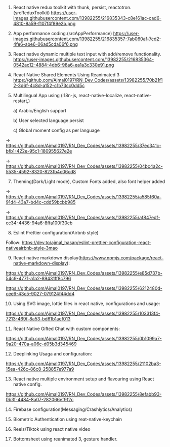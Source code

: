 1. React native redux toolkit with thunk, persist, reactotron.(srcReduxToolkit)
   https://user-images.githubusercontent.com/13982255/216835343-c8e161ac-cad6-4810-8a59-f107f4f89e2b.png

2. App performance coding.(srcAppPerformance)
   https://user-images.githubusercontent.com/13982255/216835357-7ab060af-7cd2-4fe6-abe6-06ad5cda06f6.png

3. React native dynamic multiple text input with add/remove functionality.
   https://user-images.githubusercontent.com/13982255/216835364-0542ac12-4884-4db6-98a6-ea1a3c330e91.png

4. React Native Shared Elements Using Reanimated 3
   https://github.com/Ajmal0197/RN_Dev_Codes/assets/13982255/70b21f12-3d6f-4c8d-a152-c1b73cc0dd5c

5. Multilingual App using (i18n-js, react-native-localize, react-native-restart,)

   a) Arabic/English support

   b) User selected language persist

   c) Global moment config as per language

-> https://github.com/Ajmal0197/RN_Dev_Codes/assets/13982255/37ec341c-bfb1-422e-95c1-180955627e2e

-> https://github.com/Ajmal0197/RN_Dev_Codes/assets/13982255/04bc4a2c-5535-4592-8320-823fb4c06cd8

7. Theming(Dark/Light mode), Custom Fonts added, also font helper added

-> https://github.com/Ajmal0197/RN_Dev_Codes/assets/13982255/a585f60a-91d4-43a7-bd4c-cdd59bcbb985

-> https://github.com/Ajmal0197/RN_Dev_Codes/assets/13982255/af847edf-cc34-4436-94a6-8ffa100f30cb

8. Eslint Prettier configuration(Airbnb style)

Follow:
https://dev.to/ajmal_hasan/eslint-prettier-configuration-react-nativeairbnb-style-3mao

9. React native markdown display(https://www.npmjs.com/package/react-native-markdown-display):

https://github.com/Ajmal0197/RN_Dev_Codes/assets/13982255/e85d737b-54c9-4771-a1a2-89431ff8c796

https://github.com/Ajmal0197/RN_Dev_Codes/assets/13982255/6212480d-cee6-43c5-9027-079124f44dd4

10. Using SVG image, lottie files in react native, configurations and usage:

https://github.com/Ajmal0197/RN_Dev_Codes/assets/13982255/103313f4-7213-469f-8a53-bd61b1aef013

11. React Native Gifted Chat with custom components:

https://github.com/Ajmal0197/RN_Dev_Codes/assets/13982255/0b1099a7-9a20-470a-a06c-d05b3d345469

12. Deeplinking Usaga and configuration:

https://github.com/Ajmal0197/RN_Dev_Codes/assets/13982255/21102ba3-15ea-426c-86c8-258857e977a9

13. React native multiple environment setup and flavouring using React native config.

https://github.com/Ajmal0197/RN_Dev_Codes/assets/13982255/8efabb93-0b3f-4484-8a07-282066ef9f2c

14. Firebase configuration(Messaging/Crashlytics/Analytics)

15. Biometric Authentication using reat-native-keychain

16. Reels/Tiktok using react native video

17. Bottomsheet using reanimated 3, gesture handler.
